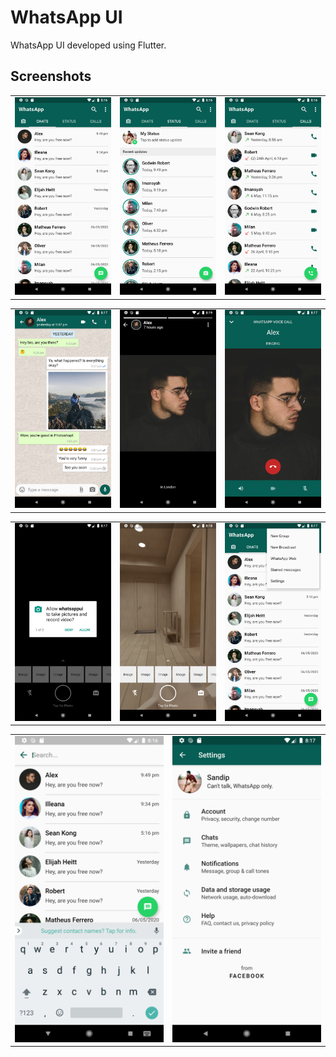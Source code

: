 # WhatsApp UI

WhatsApp UI developed using Flutter.

## Screenshots

 <div style="text-align: center"><table><tr>
 <td style="text-align: center">
 <img src="screenshots/chat_tab.png" width="610" />
 </td>
 <td style="text-align: center">
 <img src="screenshots/status_tab.png" width="610"/>
 </td>
 <td style="text-align: center">
 <img src="screenshots/call_tab.png" width="610"/>
 </td>
 </tr></table>
 </div>
 
 <div style="text-align: center"><table><tr>
 <td style="text-align: center">
 <img src="screenshots/chatroom.png" width="610" />
 </td>
 <td style="text-align: center">
 <img src="screenshots/status.png" width="610"/>
 </td>
 <td style="text-align: center">
 <img src="screenshots/whatsapp_call.png" width="610"/>
 </td>
 </tr></table>
 </div>
 
  <div style="text-align: center"><table><tr>
 <td style="text-align: center">
 <img src="screenshots/camera_permission.png" width="610" />
 </td>
 <td style="text-align: center">
 <img src="screenshots/camera.png" width="610"/>
 </td>
 <td style="text-align: center">
 <img src="screenshots/more_action.png" width="610"/>
 </td>
 </tr></table>
 </div>
 
   <div style="text-align: center"><table><tr>
 <td style="text-align: center">
 <img src="screenshots/search_bar.png" width="610" />
 </td>
 <td style="text-align: center">
 <img src="screenshots/settings.png" width="610"/>
 </td>
 </tr></table>
 </div>

